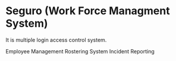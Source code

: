 # Seguro (Work Force Managment System)

It is multiple login access control system.

Employee Management
Rostering System
Incident Reporting

